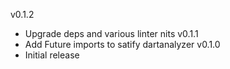 v0.1.2
* Upgrade deps and various linter nits
v0.1.1
* Add Future imports to satify dartanalyzer
v0.1.0
* Initial release
